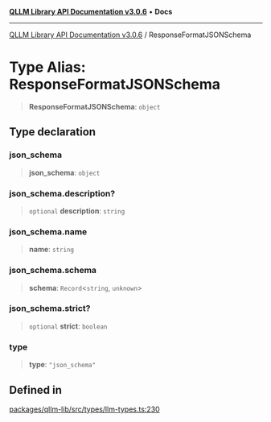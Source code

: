 [**QLLM Library API Documentation v3.0.6**](../README.md) • **Docs**

---

[QLLM Library API Documentation v3.0.6](../globals.md) / ResponseFormatJSONSchema

# Type Alias: ResponseFormatJSONSchema

> **ResponseFormatJSONSchema**: `object`

## Type declaration

### json_schema

> **json_schema**: `object`

### json_schema.description?

> `optional` **description**: `string`

### json_schema.name

> **name**: `string`

### json_schema.schema

> **schema**: `Record`\<`string`, `unknown`\>

### json_schema.strict?

> `optional` **strict**: `boolean`

### type

> **type**: `"json_schema"`

## Defined in

[packages/qllm-lib/src/types/llm-types.ts:230](https://github.com/quantalogic/qllm/blob/b15a3aa4af263bce36ea091a0f29bf1255b95497/packages/qllm-lib/src/types/llm-types.ts#L230)
